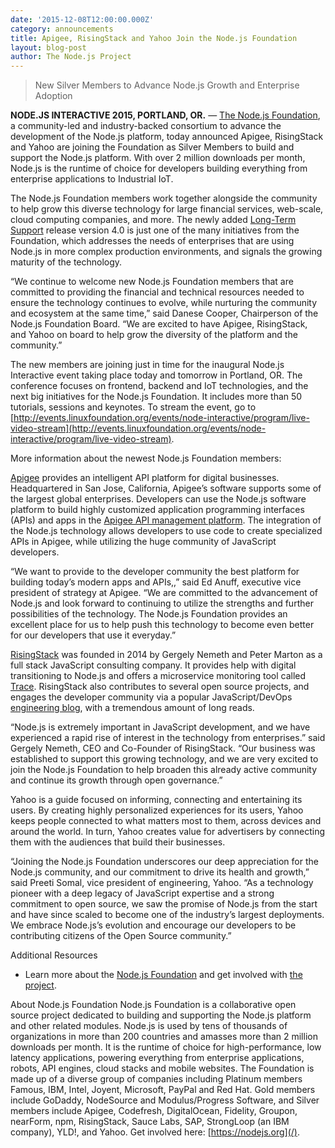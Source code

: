 ```yaml
---
date: '2015-12-08T12:00:00.000Z'
category: announcements
title: Apigee, RisingStack and Yahoo Join the Node.js Foundation
layout: blog-post
author: The Node.js Project
---
```


> New Silver Members to Advance Node.js Growth and Enterprise Adoption

**NODE.JS INTERACTIVE 2015, PORTLAND, OR.** — [The Node.js Foundation](https://foundation.nodejs.org/), a community-led and industry-backed consortium to advance the development of the Node.js platform, today announced Apigee, RisingStack and Yahoo are joining the Foundation as Silver Members to build and support the Node.js platform. With over 2 million downloads per month, Node.js is the runtime of choice for developers building everything from enterprise applications to Industrial IoT.

The Node.js Foundation members work together alongside the community to help grow this diverse technology for large financial services, web-scale, cloud computing companies, and more. The newly added [Long-Term Support](/blog/release/v4.2.0/) release version 4.0 is just one of the many initiatives from the Foundation, which addresses the needs of enterprises that are using Node.js in more complex production environments, and signals the growing maturity of the technology.

“We continue to welcome new Node.js Foundation members that are committed to providing the financial and technical resources needed to ensure the technology continues to evolve, while nurturing the community and ecosystem at the same time,” said Danese Cooper, Chairperson of the Node.js Foundation Board. “We are excited to have Apigee, RisingStack, and Yahoo on board to help grow the diversity of the platform and the community.”

The new members are joining just in time for the inaugural Node.js Interactive event taking place today and tomorrow in Portland, OR. The conference focuses on frontend, backend and IoT technologies, and the next big initiatives for the Node.js Foundation. It includes more than 50 tutorials, sessions and keynotes. To stream the event, go to [http://events.linuxfoundation.org/events/node-interactive/program/live-video-stream](http://events.linuxfoundation.org/events/node-interactive/program/live-video-stream).

More information about the newest Node.js Foundation members:

[Apigee](https://apigee.com/about/) provides an intelligent API platform for digital businesses. Headquartered in San Jose, California, Apigee’s software supports some of the largest global enterprises. Developers can use the Node.js software platform to build highly customized application programming interfaces (APIs) and apps in the [Apigee API management platform](http://apigee.com/about/products/api-management). The integration of the Node.js technology allows developers to use code to create specialized APIs in Apigee, while utilizing the huge community of JavaScript developers.

“We want to provide to the developer community the best platform for building today’s modern apps and APIs,,” said Ed Anuff, executive vice president of strategy at Apigee. “We are committed to the advancement of Node.js and look forward to continuing to utilize the strengths and further possibilities of the technology. The Node.js Foundation provides an excellent place for us to help push this technology to become even better for our developers that use it everyday.”

[RisingStack](https://risingstack.com/) was founded in 2014 by Gergely Nemeth and Peter Marton as a full stack JavaScript consulting company. It provides help with digital transitioning to Node.js and offers a microservice monitoring tool called [Trace](http://trace.risingstack.com/). RisingStack also contributes to several open source projects, and engages the developer community via a popular JavaScript/DevOps [engineering blog](https://blog.risingstack.com/), with a tremendous amount of long reads.

“Node.js is extremely important in JavaScript development, and we have experienced a rapid rise of interest in the technology from enterprises.” said Gergely Nemeth, CEO and Co-Founder of RisingStack. “Our business was established to support this growing technology, and we are very excited to join the Node.js Foundation to help broaden this already active community and continue its growth through open governance.”

Yahoo is a guide focused on informing, connecting and entertaining its users. By creating highly personalized experiences for its users, Yahoo keeps people connected to what matters most to them, across devices and around the world. In turn, Yahoo creates value for advertisers by connecting them with the audiences that build their businesses.

“Joining the Node.js Foundation underscores our deep appreciation for the Node.js community, and our commitment to drive its health and growth,” said Preeti Somal, vice president of engineering, Yahoo. “As a technology pioneer with a deep legacy of JavaScript expertise and a strong commitment to open source, we saw the promise of Node.js from the start and have since scaled to become one of the industry’s largest deployments. We embrace Node.js’s evolution and encourage our developers to be contributing citizens of the Open Source community.”

Additional Resources

- Learn more about the [Node.js Foundation](https://foundation.nodejs.org/) and get involved with [the project](/about/get-involved/).

About Node.js Foundation
Node.js Foundation is a collaborative open source project dedicated to building and supporting the Node.js platform and other related modules. Node.js is used by tens of thousands of organizations in more than 200 countries and amasses more than 2 million downloads per month. It is the runtime of choice for high-performance, low latency applications, powering everything from enterprise applications, robots, API engines, cloud stacks and mobile websites. The Foundation is made up of a diverse group of companies including Platinum members Famous, IBM, Intel, Joyent, Microsoft, PayPal and Red Hat. Gold members include GoDaddy, NodeSource and Modulus/Progress Software, and Silver members include Apigee, Codefresh, DigitalOcean, Fidelity, Groupon, nearForm, npm, RisingStack, Sauce Labs, SAP, StrongLoop (an IBM company), YLD!, and Yahoo. Get involved here: [https://nodejs.org](/).
